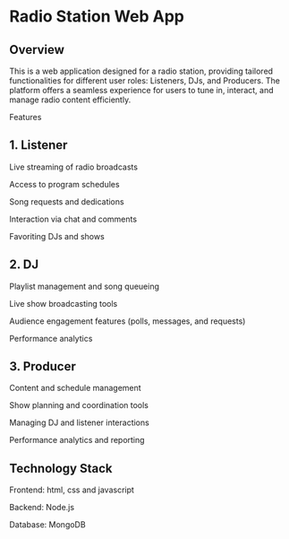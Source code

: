 # Radio Station Web App

## Overview

This is a web application designed for a radio station, providing tailored functionalities for different user roles: Listeners, DJs, and Producers. The platform offers a seamless experience for users to tune in, interact, and manage radio content efficiently.

Features

## 1. Listener

Live streaming of radio broadcasts

Access to program schedules

Song requests and dedications

Interaction via chat and comments

Favoriting DJs and shows

## 2. DJ

Playlist management and song queueing

Live show broadcasting tools

Audience engagement features (polls, messages, and requests)

Performance analytics

## 3. Producer

Content and schedule management

Show planning and coordination tools

Managing DJ and listener interactions

Performance analytics and reporting

## Technology Stack

Frontend: html, css and javascript

Backend: Node.js

Database: MongoDB
